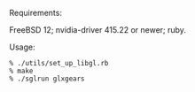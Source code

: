 Requirements:

FreeBSD 12; nvidia-driver 415.22 or newer; ruby.

Usage:

```
% ./utils/set_up_libgl.rb
% make
% ./sglrun glxgears
```
